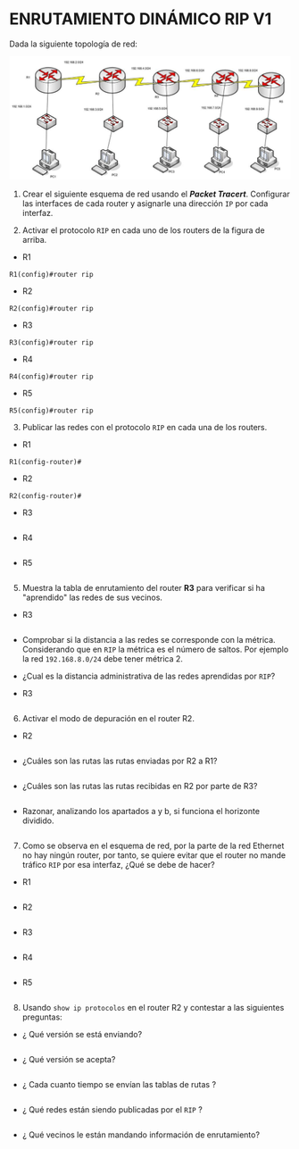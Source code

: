 # ENRUTAMIENTO DINÁMICO RIP V1

Dada la siguiente topología de red:

![](img/001.png)

1. Crear el siguiente esquema de red usando el ***Packet Tracert***. Configurar las interfaces de cada router y asignarle una dirección `IP` por cada interfaz.

2. Activar el protocolo `RIP` en cada uno de los routers de la figura de arriba.

+ R1

 ~~~
R1(config)#router rip
 ~~~

+ R2

 ~~~
R2(config)#router rip
 ~~~
 
 + R3
 
 ~~~
R3(config)#router rip
 ~~~
 
 + R4
 
 ~~~
R4(config)#router rip
 ~~~
 
 + R5
 
 ~~~
R5(config)#router rip
 ~~~

3. Publicar las redes con el protocolo `RIP` en cada una de los routers. 

+ R1

 ~~~
R1(config-router)#
 ~~~

+ R2

 ~~~
R2(config-router)#
 ~~~
 
+  R3

 ~~~

 ~~~
 
 + R4
 
 ~~~
 ~~~
 
 + R5
 
 ~~~
 ~~~

5. Muestra la tabla de enrutamiento del router **R3** para verificar si ha "aprendido" las redes de sus vecinos.

 + R3
 
 ~~~
 ~~~

 + Comprobar si la distancia a las redes se corresponde con la métrica. Considerando que en `RIP` la métrica es el número de saltos. Por ejemplo la red `192.168.8.0/24` debe tener métrica 2.
 + ¿Cual es la distancia administrativa de las redes aprendidas por `RIP`?

 + R3
 
 ~~~
 ~~~

6. Activar el modo de depuración en el router R2.

 + R2
 
 ~~~
 ~~~

+ ¿Cuáles son las rutas las rutas enviadas por R2 a R1?

~~~
~~~

+ ¿Cuáles son las rutas las rutas recibidas en R2 por parte de R3?

~~~
~~~

+ Razonar, analizando los apartados a y b, si funciona el horizonte dividido.

~~~
~~~

7. Como se observa en el esquema de red, por la parte de la red Ethernet no hay ningún router, por tanto, se quiere evitar que el router no mande tráfico `RIP` por esa interfaz, ¿Qué se debe de hacer?

 + R1
 
 ~~~
 ~~~

+ R2

 ~~~
 ~~~
 
 + R3
 
 ~~~
 ~~~
 
 + R4
 
 ~~~
 ~~~
 
 + R5
 
 ~~~
 ~~~

8. Usando `show ip protocolos` en el router R2 y contestar a las siguientes preguntas:

+ ¿ Qué versión se está enviando?

~~~
~~~

+ ¿ Qué versión se acepta?

~~~
~~~

+ ¿ Cada cuanto tiempo se envían las tablas de rutas ?

~~~
~~~

+ ¿ Qué redes están siendo publicadas por el `RIP` ?

~~~
~~~

+ ¿ Qué vecinos le están mandando información de enrutamiento?

~~~
~~~




